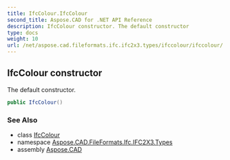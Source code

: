 ```yaml
---
title: IfcColour.IfcColour
second_title: Aspose.CAD for .NET API Reference
description: IfcColour constructor. The default constructor
type: docs
weight: 10
url: /net/aspose.cad.fileformats.ifc.ifc2x3.types/ifccolour/ifccolour/
---
```

## IfcColour constructor

The default constructor.

```csharp
public IfcColour()
```

### See Also

* class [IfcColour](../)
* namespace [Aspose.CAD.FileFormats.Ifc.IFC2X3.Types](../../ifccolour/)
* assembly [Aspose.CAD](../../../)


